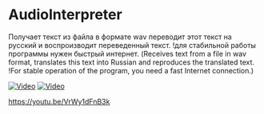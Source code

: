 # AudioInterpreter
Получает текст из файла в формате wav переводит этот текст на русский и воспроизводит переведенный текст. !для стабильной работы программы нужен быстрый интернет. (Receives text from a file in wav format, translates this text into Russian and reproduces the translated text. !For stable operation of the program, you need a fast Internet connection.)

[![Video](https://img.youtube.com/vi/VrWy1dFnB3k&a/maxresdefault.jpg)](https://www.youtube.com/watch?v=VrWy1dFnB3k&ab_channel=VictorKrupeichenko)
[![Video](https://img.youtube.com/vi/VrWy1dFnB3k/maxresdefault.jpg)](https://youtu.be/VrWy1dFnB3k)

https://youtu.be/VrWy1dFnB3k
